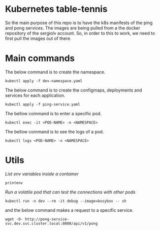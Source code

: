 # Kubernetes table-tennis
So the main purpose of this repo is to have the k8s manifests of the ping and pong services. The images are being pulled from a the docker repository of the sergiolv account. So, in order to this to work, we need to first pull the images out of there.

# Main commands
The below command is to create the namespace.
```
kubectl apply -f dev-namespace.yaml
```
The below command is to create the configmaps, deployments and services for each application.
```
kubectl apply -f ping-service.yaml
```
The bellow command is to enter a specific pod.
```
kubectl exec -it <POD-NAME> -n <NAMESPACE>
```
The bellow command is to see the logs of a pod.
```
kubectl logs <POD-NAME> -n <NAMESPACE>
```

# Utils
*List env variables inside a container*
```
printenv
```
*Run a volatile pod that can test the connections with other pods*
```
kubectl run -n dev --rm -it debug --image=busybox -- sh
```
and the below command makes a request to a specific service.
```
wget -O- http://pong-service-svc.dev.svc.cluster.local:8080/api/v1/pong
```

